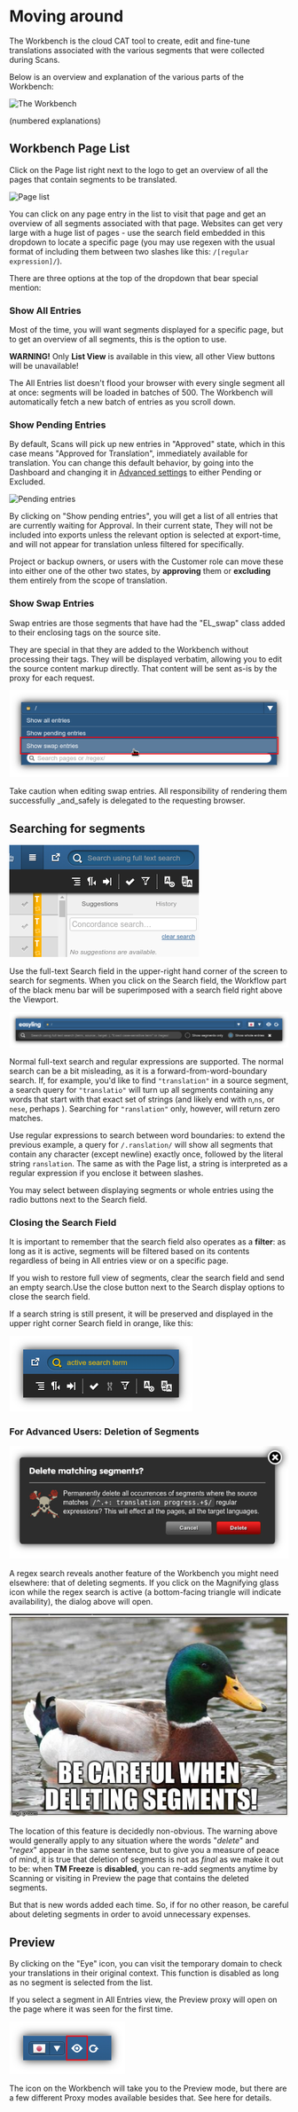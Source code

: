 # Moving around

The Workbench is the cloud CAT tool to create, edit and fine-tune
translations associated with the various segments that were collected
during Scans.

Below is an overview and explanation of the various parts of the Workbench:

![The Workbench](/img/workbench/full_screen.png)

(numbered explanations)

## Workbench Page List

Click on the Page list right next to the logo to get an overview of
all the pages that contain segments to be translated.

![Page list](/img/workbench/pagelist)

You can click on any page entry in the list to visit that page and get
an overview of all segments associated with that page. Websites can
get very large with a huge list of pages - use the search field
embedded in this dropdown to locate a specific page (you may use
regexen with the usual format of including them between two slashes
like this: `/[regular expression]/`).

There are three options at the top of the dropdown that bear special
mention:

### Show All Entries

Most of the time, you will want segments displayed for a specific
page, but to get an overview of all segments, this is the option to
use.

**WARNING!** Only **List View** is available in this view, all other
View buttons will be unavailable!

The All Entries list doesn't flood your browser with every single
segment all at once: segments will be loaded in batches of 500. The
Workbench will automatically fetch a new batch of entries as you
scroll down.

### Show Pending Entries

By default, Scans will pick up new entries in "Approved" state, which
in this case means "Approved for Translation", immediately available
for translation. You can change this default behavior, by going into
the Dashboard and changing it in <a
href="/dashboard/menu/dashboard.html#advanced-settings">Advanced
settings</a> to either Pending or Excluded.

![Pending entries](/img/workbench/pending_entry.png)

By clicking on "Show pending entries", you will get a list of all
entries that are currently waiting for Approval. In their current
state, They will not be included into exports unless the relevant
option is selected at export-time, and will not appear for translation
unless filtered for specifically.

Project or backup owners, or users with the Customer role can move
these into either one of the other two states, by **approving** them
or **excluding** them entirely from the scope of translation.

### Show Swap Entries

Swap entries are those segments that have had the "EL_swap" class
added to their enclosing tags on the source site.

They are special in that they are added to the Workbench without
processing their tags. They will be displayed verbatim, allowing you
to edit the source content markup directly. That content will be sent
as-is by the proxy for each request.

![Swap entries](/img/workbench/swap_entry.png)

Take caution when editing swap entries. All responsibility of
rendering them successfully _and_safely is delegated to the requesting
browser.

## Searching for segments

![Search field in corner](/img/workbench/search.png)

Use the full-text Search field in the upper-right hand corner of the
screen to search for segments. When you click on the Search field, the
Workflow part of the black menu bar will be superimposed with a search
field right above the Viewport.

![Search field](/img/workbench/active_search.png)

Normal full-text search and regular expressions are supported. The
normal search can be a bit misleading, as it is a
forward-from-word-boundary search. If, for example, you'd like to find
`"translation"` in a source segment, a search query for `"translatio"`
will turn up all segments containing any words that start with that
exact set of strings (and likely end with `n`,`ns`, or `nese`, perhaps
). Searching for `"ranslation"` only, however, will return zero
matches.

Use regular expressions to search between word boundaries: to extend
the previous example, a query for `/.ranslation/` will show all
segments that contain any character (except newline) exactly once,
followed by the literal string `ranslation`. The same as with the Page
list, a string is interpreted as a regular expression if you enclose
it between slashes.

You may select between displaying segments or whole entries using the
radio buttons next to the Search field.

### Closing the Search Field

It is important to remember that the search field also operates as a
**filter**: as long as it is active, segments will be filtered based
on its contents regardless of being in All entries view or on a
specific page. 

If you wish to restore full view of segments, clear the search field
and send an empty search.Use the close button next to the Search
display options to close the search field.

If a search string is still present, it will be preserved and
displayed in the upper right corner Search field in orange, like this:

![Search with string](/img/workbench/search_orange.png)

### For Advanced Users: Deletion of Segments

![Delete segments](/img/workbench/segment_delete_dialog.png)

A regex search reveals another feature of the Workbench you might need
elsewhere: that of deleting segments. If you click on the Magnifying
glass icon while the regex search is active (a bottom-facing triangle
will indicate availability), the dialog above will open.

![The Mallard on Deletion](/img/misc/mallard_delete.png)

The location of this feature is decidedly non-obvious. The warning
above would generally apply to any situation where the words
"_delete_" and "_regex_" appear in the same sentence, but to give you
a measure of peace of mind, it is true that deletion of segments is
not as _final_ as we make it out to be: when **TM Freeze** is
**disabled**, you can re-add segments anytime by Scanning or visiting
in Preview the page that contains the deleted segments.

But that is new words added each time. So, if for no other reason, be
careful about deleting segments in order to avoid unnecessary
expenses.

## Preview

By clicking on the "Eye" icon, you can visit the temporary domain to
check your translations in their original context. This function is
disabled as long as no segment is selected from the list.

If you select a segment in All Entries view, the Preview proxy will
open on the page where it was seen for the first time.

![Preview Icon](/img/workbench/preview_eye_icon.png)

The icon on the Workbench will take you to the Preview mode, but there
are a few different Proxy modes available besides that. See here for
details.
